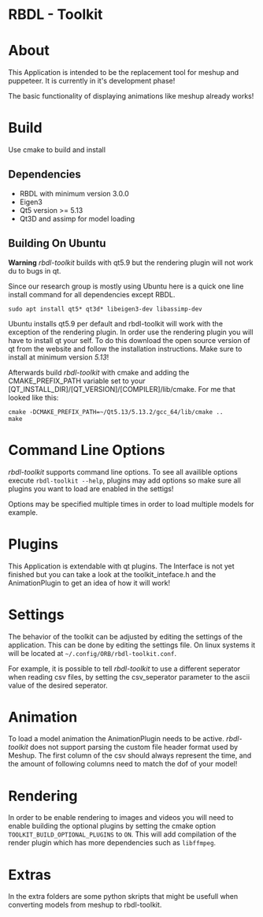 RBDL - Toolkit
=============

# About

This Application is intended to be the replacement tool for meshup and puppeteer. It is currently in it's development phase! 

The basic functionality of displaying animations like meshup already works!

# Build

Use cmake to build and install

## Dependencies

* RBDL with minimum version 3.0.0
* Eigen3
* Qt5 version >= 5.13
* Qt3D and assimp for model loading

## Building On Ubuntu

**Warning** *rbdl-toolkit* builds with qt5.9 but the rendering plugin will not work du to bugs in qt.

Since our research group is mostly using Ubuntu here is a quick one line install command for all
dependencies except RBDL.

`sudo apt install qt5* qt3d* libeigen3-dev libassimp-dev`

Ubuntu installs qt5.9 per default and rbdl-toolkit will work with the exception of the rendering plugin.
In order use the rendering plugin you will have to install qt your self. To do this download the open
source version of qt from the website and follow the installation instructions. Make sure to install at 
minimum version *5.13*!

Afterwards build *rbdl-toolkit* with cmake and adding the CMAKE_PREFIX_PATH variable set to 
your [QT_INSTALL_DIR]/[QT_VERSION]/[COMPILER]/lib/cmake. 
For me that looked like this:

```code
cmake -DCMAKE_PREFIX_PATH=~/Qt5.13/5.13.2/gcc_64/lib/cmake ..
make
```

# Command Line Options

*rbdl-toolkit* supports command line options. To see all availible options execute ``rbdl-toolkit --help``, plugins may add options
so make sure all plugins you want to load are enabled in the settigs!

Options may be specified multiple times in order to load multiple models for example.

# Plugins

This Application is extendable with qt plugins. The Interface is not yet finished but you can take a look at the toolkit_inteface.h and
the AnimationPlugin to get an idea of how it will work!

# Settings

The behavior of the toolkit can be adjusted by editing the settings of the application. This can be done by
editing the settings file. On linux systems it will be located at ```~/.config/ORB/rbdl-toolkit.conf```.

For example, it is possible to tell *rbdl-toolkit* to use a different seperator when reading csv files, by setting
the csv_seperator parameter to the ascii value of the desired seperator.

# Animation
To load a model animation the AnimationPlugin needs to be active. *rbdl-toolkit* does not support parsing the custom
file header format used by Meshup. The first column of the csv should always represent the time, and the amount of following columns need
to match the dof of your model!

# Rendering

In order to be enable rendering to images and videos you will need to enable building the optional plugins by 
setting the cmake option `TOOLKIT_BUILD_OPTIONAL_PLUGINS` to `ON`. This will add compilation of the render plugin
which has more dependencies such as `libffmpeg`.

# Extras
In the extra folders are some python skripts that might be usefull when converting models from meshup to
rbdl-toolkit.

